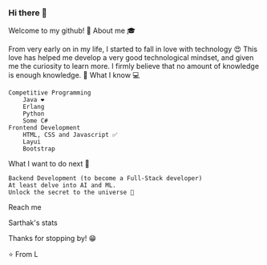 ### Hi there 👋

<!--
**CODINGLFQ/CODINGLFQ** is a ✨ _special_ ✨ repository because its `README.md` (this file) appears on your GitHub profile.

Here are some ideas to get you started:

- 🔭 I’m currently working on ...
- 🌱 I’m currently learning ...
- 👯 I’m looking to collaborate on ...
- 🤔 I’m looking for help with ...
- 💬 Ask me about ...
- 📫 How to reach me: ...
- 😄 Pronouns: ...
- ⚡ Fun fact: ...
-->

Welcome to my github! 👋
About me 🎓

From very early on in my life, I started to fall in love with technology 😍 This love has helped me develop a very good technological mindset, and given me the curiosity to learn more. I firmly believe that no amount of knowledge is enough knowledge. 🧠
What I know 💻

    Competitive Programming
        Java ❤️
        Erlang
        Python
        Some C#
    Frontend Development
        HTML, CSS and Javascript ✅
        Layui
        Bootstrap

What I want to do next 🤔

    Backend Development (to become a Full-Stack developer)
    At least delve into AI and ML.
    Unlock the secret to the universe 🤣

Reach me

<!--
Github Instagram Linkedin Mail
Interesting stats -->

Sarthak's stats

Thanks for stopping by! 😁

⭐️ From L
